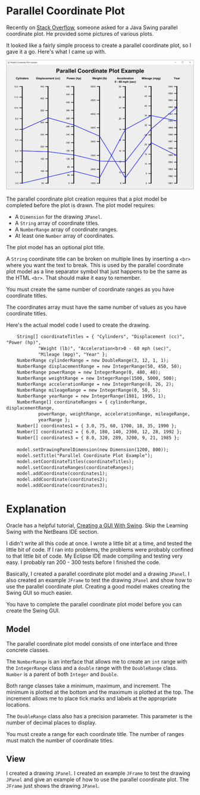 # Parallel Coordinate Plot

Recently on [Stack Overflow](https://stackoverflow.com/questions/72976821/how-to-plot-parallel-coordinate-plot-using-java-swing-we-can-also-use-jzy3d-li?noredirect=1#comment128918913_72976821), someone asked for a Java Swing parallel coordinate plot.  He provided some pictures of various plots.

It looked like a fairly simple process to create a parallel coordinate plot, so I gave it a go.  Here's what I came up with.

![parallel coordinate plot](2022-07-15.png)

The parallel coordinate plot creation requires that a plot model be completed before the plot is drawn.  The plot model requires:

- A `Dimension` for the drawing `JPanel`.
- A `String` array of coordinate titles.
- A `NumberRange` array of coordinate ranges.
- At least one `Number` array of coordinates.

The plot model has an optional plot title.

A `String` coordinate title can be broken on multiple lines by inserting a `<br>` where you want the text to break.  This is used by the parallel coordinate plot model as a line separator symbol that just happens to be the same as the HTML `<br>`.  That should make it easy to remember.

You must create the same number of coordinate ranges as you have coordinate titles.

The coordinates array must have the same number of values as you have coordinate titles.

Here's the actual model code I used to create the drawing.

		String[] coordinateTitles = { "Cylinders", "Displacement (cc)", "Power (hp)",
				"Weight (lb)", "Acceleration<br>0 - 60 mph (sec)",
				"Mileage (mpg)", "Year" };
		NumberRange cylinderRange = new DoubleRange(3, 12, 1, 1);
		NumberRange displacementRange = new IntegerRange(50, 450, 50);
		NumberRange powerRange = new IntegerRange(0, 480, 40);
		NumberRange weightRange = new IntegerRange(1500, 5000, 500);
		NumberRange accelerationRange = new IntegerRange(8, 26, 2);
		NumberRange mileageRange = new IntegerRange(0, 50, 5);
		NumberRange yearRange = new IntegerRange(1981, 1995, 1);
		NumberRange[] coordinateRanges = { cylinderRange, displacementRange,
				powerRange, weightRange, accelerationRange, mileageRange,
				yearRange };
		Number[] coordinates1 = { 3.0, 75, 60, 1700, 18, 35, 1990 };
		Number[] coordinates2 = { 6.0, 180, 140, 2300, 12, 28, 1992 };
		Number[] coordinates3 = { 8.0, 320, 289, 3200, 9, 21, 1985 };
		
		model.setDrawingPanelDimension(new Dimension(1200, 800));
		model.setTitle("Parallel Coordinate Plot Example");
		model.setCoordinateTitles(coordinateTitles);
		model.setCoordinateRanges(coordinateRanges);
		model.addCoordinate(coordinates1);
		model.addCoordinate(coordinates2);
		model.addCoordinate(coordinates3);
    
# Explanation

Oracle has a helpful tutorial, [Creating a GUI With Swing](https://docs.oracle.com/javase/tutorial/uiswing/index.html).  Skip the Learning Swing with the NetBeans IDE section.

I didn't write all this code at once.  I wrote a little bit at a time, and tested the little bit of code.  If I ran into problems, the problems were probably confined to that little bit of code.  My Eclipse IDE made compiling and testing very easy.  I probably ran 200 - 300 tests before I finished the code.

Basically, I created a parallel coordinate plot model and a drawing `JPanel`.  I also created an example `JFrame` to test the drawing `JPanel` and show how to use the parallel coordinate plot.  Creating a good model makes creating the Swing GUI so much easier.

You have to complete the parallel coordinate plot model before you can create the Swing GUI.

## Model

The parallel coordinate plot model consists of one interface and three concrete classes.

The `NumberRange` is an interface that allows me to create an `int` range with the `IntegerRange` class and a `double` range with the `DoubleRange` class.  `Number` is a parent of both `Integer` and `Double`.

Both range classes take a minimum, maximum, and increment.  The minimum is plotted at the bottom and the maximum is plotted at the top.  The increment allows me to place tick marks and labels at the appropriate locations.

The `DoubleRange` class also has a precision parameter.  This parameter is the number of decimal places to display.

You must create a range for each coordinate title.  The number of ranges must match the number of coordinate titles.

## View

I created a drawing `JPanel`.  I created an example `JFrame` to test the drawing `JPanel` and give an example of how to use the parallel coordinate plot.  The `JFrame` just shows the drawing `JPanel`.
